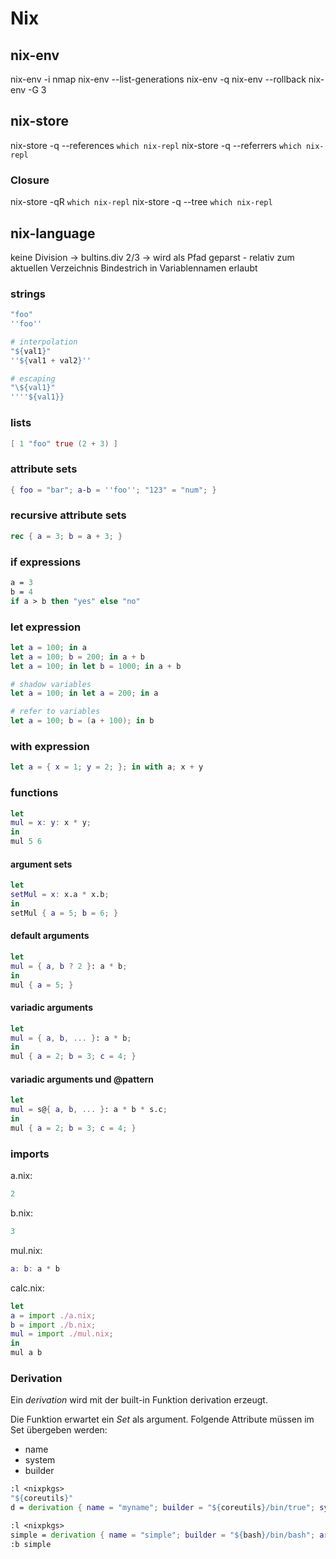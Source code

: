 # Nix

## nix-env

nix-env -i nmap
nix-env --list-generations
nix-env -q
nix-env --rollback
nix-env -G 3

## nix-store

nix-store -q --references `which nix-repl`
nix-store -q --referrers `which nix-repl`

### Closure

nix-store -qR `which nix-repl`
nix-store -q --tree `which nix-repl`

## nix-language

keine Division -> bultins.div
2/3 -> wird als Pfad geparst - relativ zum aktuellen Verzeichnis
Bindestrich in Variablennamen erlaubt

### strings

```nix
"foo"
''foo''

# interpolation
"${val1}"
''${val1 + val2}''

# escaping
"\${val1}"
''''${val1}}
```

### lists

```nix
[ 1 "foo" true (2 + 3) ]
```

### attribute sets

```nix
{ foo = "bar"; a-b = ''foo''; "123" = "num"; }

```

### recursive attribute sets

```nix
rec { a = 3; b = a + 3; }
```

### if expressions

```nix
a = 3
b = 4
if a > b then "yes" else "no"
```

### let expression

```nix
let a = 100; in a
let a = 100; b = 200; in a + b
let a = 100; in let b = 1000; in a + b

# shadow variables
let a = 100; in let a = 200; in a

# refer to variables
let a = 100; b = (a + 100); in b
```

### with expression

```nix
let a = { x = 1; y = 2; }; in with a; x + y
```

### functions

```nix
let 
mul = x: y: x * y;
in
mul 5 6
```

#### argument sets

```nix
let 
setMul = x: x.a * x.b;
in 
setMul { a = 5; b = 6; }
```

#### default arguments

```nix
let
mul = { a, b ? 2 }: a * b;
in
mul { a = 5; }
```

#### variadic arguments

```nix
let
mul = { a, b, ... }: a * b;
in
mul { a = 2; b = 3; c = 4; }
```

#### variadic arguments und @pattern

```nix
let
mul = s@{ a, b, ... }: a * b * s.c;
in
mul { a = 2; b = 3; c = 4; }
```

### imports

a.nix:
```nix
2
```

b.nix:
```nix
3
```

mul.nix:
```nix
a: b: a * b
```

calc.nix:
```nix
let
a = import ./a.nix;
b = import ./b.nix;
mul = import ./mul.nix;
in
mul a b
```

### Derivation

Ein *derivation* wird mit der built-in Funktion derivation erzeugt. 

Die Funktion erwartet ein *Set* als argument. Folgende Attribute müssen im Set
übergeben werden:

* name
* system
* builder

```nix
:l <nixpkgs>
"${coreutils}"
d = derivation { name = "myname"; builder = "${coreutils}/bin/true"; system = builtins.currentSystem; }
```

```nix
:l <nixpkgs>
simple = derivation { name = "simple"; builder = "${bash}/bin/bash"; args = [ ./simple_builder.sh ]; gcc = gcc; coreutils = coreutils; src = ./simple.c; system = builtins.currentSystem; }
:b simple
```

